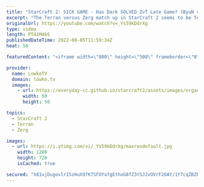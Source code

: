 ```yaml
---
title: "StarCraft 2: SICK GAME - Has Dark SOLVED ZvT Late Game? (ByuN vs Dark)"
excerpt: "The Terran versus Zerg match up in StarCraft 2 seems to be Terran favoured in the late game. In this match of Dark versus ByuN, Dark (Zerg) decides to try out a Mass Brood Lord micro trick versus ByuN (Terran).  Dark's Swarm Hosts vs Maru: https://youtu.be/_HUE_txgIrA  Support my work on Patreon: https://www.patreon.com/lowkotv"
originalUrl: https://youtube.com/watch?v=_Ys59kDdrXg
type: video
length: PT41M46S
publishedDateTime: 2022-08-05T11:59:34Z
heat: 50

featuredContent: "<iframe width=\"800\" height=\"500\" frameborder=\"0\" src=\"https://www.youtube.com/embed/_Ys59kDdrXg\" allow=\"accelerometer; autoplay; encrypted-media; gyroscope; picture-in-picture\" allowfullscreen></iframe>"

provider:
  name: LowkoTV
  domain: lowko.tv
  images:
    - url: https://everyday-cc.github.io/starcraft2/assets/images/organizations/lowko.tv-50x50.jpg
      width: 50
      height: 50

topics:
  - StarCraft 2
  - Terran
  - Zerg

images:
  - url: https://i.ytimg.com/vi/_Ys59kDdrXg/maxresdefault.jpg
    width: 1280
    height: 720
    isCached: true

secured: "h81vjDugovlrI5zHuX9fK7SFOYafgEthoG8fZ3t5JJvOVrF20AY/1Y7cqZBZE3Sxdg0Z728dpT/mFCoV9Iis/38uRT5m7Ow2Fh7w3kPZjiuJ7/9zRFQn+QsMdYkyyTvK/ZjbdCOPAywFa+3u/4PdHRyihr1kd/JGTxrOjGcEurxdVPly0ImLjgEEG53s5THWlITLOC1UZSVNGgdvSZCU15DuHCTtqRH8qukwvX7q1PxWSjtsFxnFB0+pMv327QC9nIYOTOsuFSjAqPVDcwuB6tyolrD5iuoZ/Y81+jLk4WcDlp0X9nDiRthrOS9yj9QR7toFz5DdRoo1RfCiQ865zgP9J9qQj24ulo8hMxZWV5BX+Hu850gzrwBT77ARy7kvhORhQq+dvsc+7WH2BlIK3KmP2SKhLUr8Ev60uazGkOGggNbaYpDJ5x8v4Dal0VL1;dKMbhlZ+Bb8NKmb5VQ6ayA=="
---
```


